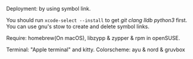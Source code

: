 Deployment: by using symbol link.

You should run `xcode-select --install` to get *git clang lldb python3* first. 
You can use gnu's stow to create and delete symbol links.

Require: homebrew(On macOS), libzypp & zypper & rpm in openSUSE.

Terminal: "Apple terminal" and kitty.
Colorscheme: ayu & nord & gruvbox 
